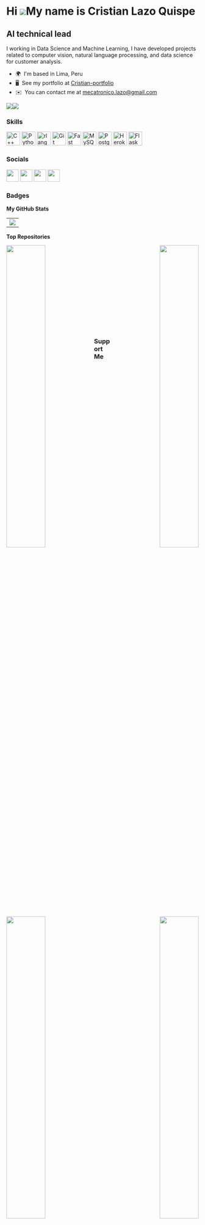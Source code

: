 Hi ![](https://user-images.githubusercontent.com/18350557/176309783-0785949b-9127-417c-8b55-ab5a4333674e.gif)My name is Cristian Lazo Quispe
============================================================================================================================================

AI technical lead
------------------------

I working in Data Science and Machine Learning, I have developed projects related to computer vision, natural language processing, and data science for customer analysis.

* 🌍  I'm based in Lima, Peru
* 🖥️  See my portfolio at [Cristian-portfolio](http://cristianlazoquispe.github.io/my-portfolio-cris/)
* ✉️  You can contact me at [mecatronico.lazo@gmail.com](mailto:mecatronico.lazo@gmail.com)

<a href="https://www.github.com/CristianLazoQuispe" target="_blank" rel="noreferrer"><img
src="https://img.shields.io/github/followers/CristianLazoQuispe?logo=github&style=for-the-badge&color=0891b2&labelColor=1c1917" /></a><a href="https://www.twitter.com/CristianLazoQ" target="_blank" rel="noreferrer"><img
src="https://img.shields.io/twitter/follow/CristianLazoQ?logo=twitter&style=for-the-badge&color=0891b2&labelColor=1c1917"
/></a>

### Skills


<p align="left">
<a href="https://docs.microsoft.com/en-us/cpp/?view=msvc-170" target="_blank" rel="noreferrer"><img src="https://raw.githubusercontent.com/danielcranney/readme-generator/main/public/icons/skills/cplusplus-colored.svg" width="36" height="36" alt="C++" /></a>
<a href="https://www.python.org/" target="_blank" rel="noreferrer"><img src="https://raw.githubusercontent.com/danielcranney/readme-generator/main/public/icons/skills/python-colored.svg" width="36" height="36" alt="Python" /></a>
<a href="https://www.r-project.org/" target="_blank" rel="noreferrer"><img src="https://raw.githubusercontent.com/danielcranney/readme-generator/main/public/icons/skills/rlang-colored.svg" width="36" height="36" alt="rlang" /></a>
<a href="https://git-scm.com/" target="_blank" rel="noreferrer"><img src="https://raw.githubusercontent.com/danielcranney/readme-generator/main/public/icons/skills/git-colored.svg" width="36" height="36" alt="Git" /></a>
<a href="https://fastapi.tiangolo.com/" target="_blank" rel="noreferrer"><img src="https://raw.githubusercontent.com/danielcranney/readme-generator/main/public/icons/skills/fastapi-colored.svg" width="36" height="36" alt="Fast API" /></a>
<a href="https://www.mysql.com/" target="_blank" rel="noreferrer"><img src="https://raw.githubusercontent.com/danielcranney/readme-generator/main/public/icons/skills/mysql-colored.svg" width="36" height="36" alt="MySQL" /></a>
<a href="https://www.postgresql.org/" target="_blank" rel="noreferrer"><img src="https://raw.githubusercontent.com/danielcranney/readme-generator/main/public/icons/skills/postgresql-colored.svg" width="36" height="36" alt="PostgreSQL" /></a>
<a href="https://www.heroku.com/" target="_blank" rel="noreferrer"><img src="https://raw.githubusercontent.com/danielcranney/readme-generator/main/public/icons/skills/heroku-colored.svg" width="36" height="36" alt="Heroku" /></a>
<a href="https://flask.palletsprojects.com/en/2.0.x/" target="_blank" rel="noreferrer"><img src="https://raw.githubusercontent.com/danielcranney/readme-generator/main/public/icons/skills/flask-colored-dark.svg" width="36" height="36" alt="Flask" /></a>
</p>


### Socials

<p align="left"> <a href="https://www.github.com/CristianLazoQuispe" target="_blank" rel="noreferrer"><img src="https://raw.githubusercontent.com/danielcranney/readme-generator/main/public/icons/socials/github-dark.svg" width="32" height="32" /></a> <a href="https://www.linkedin.com/in/cristian-lazo-quispe" target="_blank" rel="noreferrer"><img src="https://raw.githubusercontent.com/danielcranney/readme-generator/main/public/icons/socials/linkedin.svg" width="32" height="32" /></a> <a href="https://www.twitter.com/CristianLazoQ" target="_blank" rel="noreferrer"><img src="https://raw.githubusercontent.com/danielcranney/readme-generator/main/public/icons/socials/twitter.svg" width="32" height="32" /></a> <a href="https://www.youtube.com/@cristianlazoq" target="_blank" rel="noreferrer"><img src="https://raw.githubusercontent.com/danielcranney/readme-generator/main/public/icons/socials/youtube.svg" width="32" height="32" /></a></p>

### Badges

<b>My GitHub Stats</b>

<table width="100%">
  <tr>
  <td width="100%">
      <a href="http://www.github.com/CristianLazoQuispe"><img src="https://github-readme-streak-stats.herokuapp.com/?user=CristianLazoQuispe&stroke=ffffff&background=1c1917&ring=0891b2&fire=0891b2&currStreakNum=ffffff&currStreakLabel=0891b2&sideNums=ffffff&sideLabels=ffffff&dates=ffffff&hide_border=true" /></a></td>
  </tr>
</table>

<b>Top Repositories</b>

<div width="100%" align="center"><a href="https://github.com/CristianLazoQuispe/Spoter-SL" align="left"><img align="left" width="45%" src="https://github-readme-stats.vercel.app/api/pin/?username=CristianLazoQuispe&repo=Spoter-SL&title_color=0891b2&text_color=ffffff&icon_color=0891b2&bg_color=1c1917&hide_border=true&locale=en" /></a><a href="https://github.com/CristianLazoQuispe/build-ml-pipeline-for-short-term-rental-prices" align="right"><img align="right" width="45%" src="https://github-readme-stats.vercel.app/api/pin/?username=CristianLazoQuispe&repo=build-ml-pipeline-for-short-term-rental-prices&title_color=0891b2&text_color=ffffff&icon_color=0891b2&bg_color=1c1917&hide_border=true" /></a>
</div>

<br /><br /><br /><br /><br /><br /><br />

<div width="100%" align="center"><a href="https://github.com/CristianLazoQuispe/skin-lesion-segmentation-using-pix2pix" align="left"><img align="left" width="45%" src="https://github-readme-stats.vercel.app/api/pin/?username=CristianLazoQuispe&repo=skin-lesion-segmentation-using-pix2pix&title_color=0891b2&text_color=ffffff&icon_color=0891b2&bg_color=1c1917&hide_border=true&locale=en" /></a><a href="https://github.com/CristianLazoQuispe/project-covid-detection-utec" align="right"><img align="right" width="45%" src="https://github-readme-stats.vercel.app/api/pin/?username=CristianLazoQuispe&repo=project-covid-detection-utec&title_color=0891b2&text_color=ffffff&icon_color=0891b2&bg_color=1c1917&hide_border=true&locale=en" /></a>
</div>


<br /><br /><br /><br /><br />

### Support Me


<a href="https://www.buymeacoffee.com/CrisMecatronic"><img src="https://cdn.buymeacoffee.com/buttons/v2/default-yellow.png" width="200" /></a>
